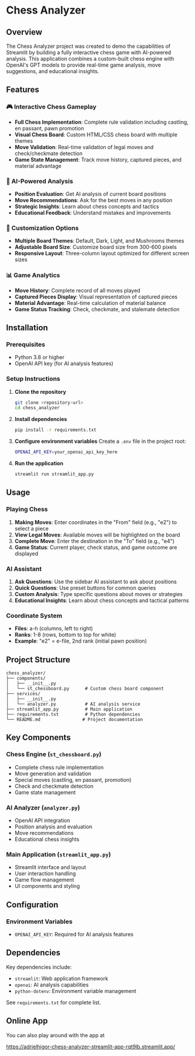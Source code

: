 # Chess Analyzer

## Overview

The Chess Analyzer project was created to demo the capabilities of Streamlit by building a fully interactive chess game with AI-powered analysis. This application combines a custom-built chess engine with OpenAI's GPT models to provide real-time game analysis, move suggestions, and educational insights.

## Features

### 🎮 Interactive Chess Gameplay
- **Full Chess Implementation**: Complete rule validation including castling, en passant, pawn promotion
- **Visual Chess Board**: Custom HTML/CSS chess board with multiple themes
- **Move Validation**: Real-time validation of legal moves and check/checkmate detection
- **Game State Management**: Track move history, captured pieces, and material advantage

### 🤖 AI-Powered Analysis
- **Position Evaluation**: Get AI analysis of current board positions
- **Move Recommendations**: Ask for the best moves in any position
- **Strategic Insights**: Learn about chess concepts and tactics
- **Educational Feedback**: Understand mistakes and improvements

### 🎨 Customization Options
- **Multiple Board Themes**: Default, Dark, Light, and Mushrooms themes
- **Adjustable Board Size**: Customize board size from 300-600 pixels
- **Responsive Layout**: Three-column layout optimized for different screen sizes

### 📊 Game Analytics
- **Move History**: Complete record of all moves played
- **Captured Pieces Display**: Visual representation of captured pieces
- **Material Advantage**: Real-time calculation of material balance
- **Game Status Tracking**: Check, checkmate, and stalemate detection

## Installation

### Prerequisites
- Python 3.8 or higher
- OpenAI API key (for AI analysis features)

### Setup Instructions

1. **Clone the repository**
   ```bash
   git clone <repository-url>
   cd chess_analyzer
   ```

2. **Install dependencies**
   ```bash
   pip install -r requirements.txt
   ```

3. **Configure environment variables**
   Create a `.env` file in the project root:
   ```bash
   OPENAI_API_KEY=your_openai_api_key_here
   ```

4. **Run the application**
   ```bash
   streamlit run streamlit_app.py
   ```

## Usage

### Playing Chess
1. **Making Moves**: Enter coordinates in the "From" field (e.g., "e2") to select a piece
2. **View Legal Moves**: Available moves will be highlighted on the board
3. **Complete Move**: Enter the destination in the "To" field (e.g., "e4")
4. **Game Status**: Current player, check status, and game outcome are displayed

### AI Assistant
1. **Ask Questions**: Use the sidebar AI assistant to ask about positions
2. **Quick Questions**: Use preset buttons for common queries
3. **Custom Analysis**: Type specific questions about moves or strategies
4. **Educational Insights**: Learn about chess concepts and tactical patterns

### Coordinate System
- **Files**: a-h (columns, left to right)
- **Ranks**: 1-8 (rows, bottom to top for white)
- **Example**: "e2" = e-file, 2nd rank (initial pawn position)

## Project Structure

```
chess_analyzer/
├── components/
│   ├── __init__.py
│   └── st_chessboard.py      # Custom chess board component
├── services/
│   ├── __init__.py
│   └── analyzer.py           # AI analysis service
├── streamlit_app.py          # Main application
├── requirements.txt          # Python dependencies
└── README.md                # Project documentation
```

## Key Components

### Chess Engine (`st_chessboard.py`)
- Complete chess rule implementation
- Move generation and validation
- Special moves (castling, en passant, promotion)
- Check and checkmate detection
- Game state management

### AI Analyzer (`analyzer.py`)
- OpenAI API integration
- Position analysis and evaluation
- Move recommendations
- Educational chess insights

### Main Application (`streamlit_app.py`)
- Streamlit interface and layout
- User interaction handling
- Game flow management
- UI components and styling

## Configuration

### Environment Variables
- `OPENAI_API_KEY`: Required for AI analysis features

## Dependencies

Key dependencies include:
- `streamlit`: Web application framework
- `openai`: AI analysis capabilities
- `python-dotenv`: Environment variable management

See `requirements.txt` for complete list.

## Online App

You can also play around with the app at 

https://adrielhigor-chess-analyzer-streamlit-app-rqt9lb.streamlit.app/

